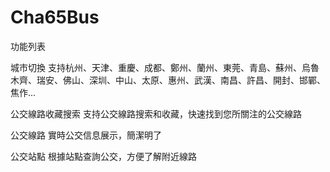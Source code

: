 # Cha65Bus
功能列表

城市切換
支持杭州、天津、重慶、成都、鄭州、蘭州、東莞、青島、蘇州、烏魯木齊、瑞安、佛山、深圳、中山、太原、惠州、武漢、南昌、許昌、開封、邯鄲、焦作...

公交線路收藏搜索
支持公交線路搜索和收藏，快速找到您所關注的公交線路

公交線路
實時公交信息展示，簡潔明了

公交站點
根據站點查詢公交，方便了解附近線路
